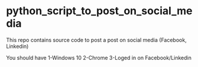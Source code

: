 # python_script_to_post_on_social_media
This repo contains source code to post a post on social media (Facebook, Linkedin)

You should have 
1-Windows 10
2-Chrome
3-Loged in on Facebook/Linkedin


